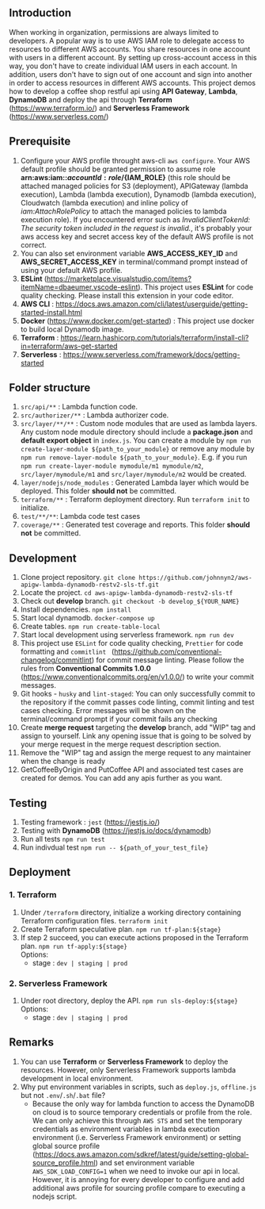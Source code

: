 ## Introduction

When working in organization, permissions are always limited to developers. A popular way is to use AWS IAM role to delegate access to resources to different AWS accounts. You share resources in one account with users in a different account. By setting up cross-account access in this way, you don't have to create individual IAM users in each account. In addition, users don't have to sign out of one account and sign into another in order to access resources in different AWS accounts. This project demos how to develop a coffee shop restful api using **API Gateway**, **Lambda**, **DynamoDB** and deploy the api through **Terraform** (https://www.terraform.io/) and **Serverless Framework** (https://www.serverless.com/)

## Prerequisite

1. Configure your AWS profile throught aws-cli `aws configure`. Your AWS default profile should be granted permission to assume role **arn:aws:iam::${accountId}:role/${IAM_ROLE}** (this role should be attached managed policies for S3 (deployment), APIGateway (lambda execution), Lambda (lambda execution), Dynamodb (lambda execution), Cloudwatch (lambda execution) and inline policy of _iam:AttachRolePolicy_ to attach the managed policies to lambda execution role). If you encountered error such as _InvalidClientTokenId: The security token included in the request is invalid._, it's probably your aws access key and secret access key of the default AWS profile is not correct.
2. You can also set environment variable **AWS_ACCESS_KEY_ID** and **AWS_SECRET_ACCESS_KEY** in terminal/command prompt instead of using your default AWS profile.
3. **ESLint** (https://marketplace.visualstudio.com/items?itemName=dbaeumer.vscode-eslint). This project uses **ESLint** for code quality checking. Please install this extension in your code editor.
4. **AWS CLI** : https://docs.aws.amazon.com/cli/latest/userguide/getting-started-install.html
5. **Docker** (https://www.docker.com/get-started) : This project use docker to build local Dynamodb image.
6. **Terraform** : https://learn.hashicorp.com/tutorials/terraform/install-cli?in=terraform/aws-get-started
7. **Serverless** : https://www.serverless.com/framework/docs/getting-started

## Folder structure

1. `src/api/**` : Lambda function code.
2. `src/authorizer/**` : Lambda authorizer code.
3. `src/layer/**/**` : Custom node modules that are used as lambda layers. Any custom node module directory should include a **package.json** and **default export object** in `index.js`. You can create a module by `npm run create-layer-module ${path_to_your_module}` or remove any module by `npm run remove-layer-module ${path_to_your_module}`. E.g. if you run `npm run create-layer-module mymodule/m1 mymodule/m2`, `src/layer/mymodule/m1` and `src/layer/mymodule/m2` would be created.
4. `layer/nodejs/node_modules` : Generated Lambda layer which would be deployed. This folder **should not** be committed.
5. `terraform/**` : Terraform deployment directory. Run `terraform init` to initialize.
6. `test/**/**`: Lambda code test cases
7. `coverage/**` : Generated test coverage and reports. This folder **should not** be committed.

## Development

1. Clone project repository. `git clone https://github.com/johnnyn2/aws-apigw-lambda-dynamodb-restv2-sls-tf.git`
2. Locate the project. `cd aws-apigw-lambda-dynamodb-restv2-sls-tf`
3. Check out **develop** branch. `git checkout -b develop_${YOUR_NAME}`
4. Install dependencies. `npm install`
5. Start local dynamodb. `docker-compose up`
6. Create tables. `npm run create-table-local`
7. Start local development using serverless framework. `npm run dev`
8. This project use `ESLint` for code quality checking, `Prettier` for code formatting and `commitlint ` (https://github.com/conventional-changelog/commitlint) for commit message linting. Please follow the rules from **Conventional Commits 1.0.0** (https://www.conventionalcommits.org/en/v1.0.0/) to write your commit messages.
9. Git hooks - `husky` and `lint-staged`: You can only successfully commit to the repository if the commit passes code linting, commit linting and test cases checking. Error messages will be shown on the terminal/command prompt if your commit fails any checking
10. Create **merge request** targeting the **develop** branch, add "WIP" tag and assign to yourself. Link any opening issue that is going to be solved by your merge request in the merge request description section.
11. Remove the "WIP" tag and assign the merge request to any maintainer when the change is ready
12. GetCoffeeByOrigin and PutCoffee API and associated test cases are created for demos. You can add any apis further as you want.

## Testing

1. Testing framework : `jest` (https://jestjs.io/)
2. Testing with **DynamoDB** (https://jestjs.io/docs/dynamodb)
3. Run all tests `npm run test`
4. Run indivdual test `npm run -- ${path_of_your_test_file}`

## Deployment

### 1. Terraform

1. Under `/terraform` directory, initialize a working directory containing Terraform configuration files. `terraform init`
2. Create Terraform speculative plan. `npm run tf-plan:${stage}`
3. If step 2 succeed, you can execute actions proposed in the Terraform plan. `npm run tf-apply:${stage}` \
   Options:
    - stage : `dev | staging | prod`

### 2. Serverless Framework

1. Under root directory, deploy the API. `npm run sls-deploy:${stage}` \
   Options:
    - stage : `dev | staging | prod`

## Remarks

1. You can use **Terraform** or **Serverless Framework** to deploy the resources. However, only Serverless Framework supports lambda development in local environment.
2. Why put environment variables in scripts, such as `deploy.js`, `offline.js` but not `.env`/`.sh`/`.bat` file?
    - Because the only way for lambda function to access the DynamoDB on cloud is to source temporary credentials or profile from the role. We can only achieve this through `AWS STS` and set the temporary credentials as environment variables in lambda execution environment (i.e. Serverless Framework environment) or setting global source profile (https://docs.aws.amazon.com/sdkref/latest/guide/setting-global-source_profile.html) and set environment variable `AWS_SDK_LOAD_CONFIG=1` when we need to invoke our api in local. However, it is annoying for every developer to configure and add additional aws profile for sourcing profile compare to executing a nodejs script.
